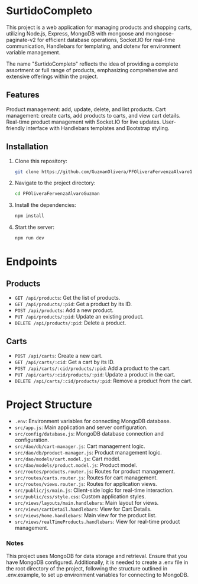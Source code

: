 # SurtidoCompleto

This project is a web application for managing products and shopping carts, utilizing Node.js, Express, MongoDB with mongoose and mongoose-paginate-v2 for efficient database operations, Socket.IO for real-time communication, Handlebars for templating, and dotenv for environment variable management.

The name "SurtidoCompleto" reflects the idea of providing a complete assortment or full range of products, emphasizing comprehensive and extensive offerings within the project.

## Features

Product management: add, update, delete, and list products.
Cart management: create carts, add products to carts, and view cart details.
Real-time product management with Socket.IO for live updates.
User-friendly interface with Handlebars templates and Bootstrap styling.

## Installation

1. Clone this repository:
   ```bash
   git clone https://github.com/GuzmanOlivera/PFOliveraFervenzaAlvaroGuzman.git
   ```

2. Navigate to the project directory:

   ```bash
   cd PFOliveraFervenzaAlvaroGuzman
   ```

3. Install the dependencies:

   ```bash
   npm install
   ```

4. Start the server:

   ```bash
   npm run dev
   ```

# Endpoints

## Products

- `GET /api/products`: Get the list of products.
- `GET /api/products/:pid`: Get a product by its ID.
- `POST /api/products`: Add a new product.
- `PUT /api/products/:pid`: Update an existing product.
- `DELETE /api/products/:pid`: Delete a product.

## Carts

- `POST /api/carts`: Create a new cart.
- `GET /api/carts/:cid`: Get a cart by its ID.
- `POST /api/carts/:cid/products/:pid`: Add a product to the cart.
- `PUT /api/carts/:cid/products/:pid`: Update a product in the cart.
- `DELETE /api/carts/:cid/products/:pid`: Remove a product from the cart.


# Project Structure

- `.env`: Environment variables for connecting MongoDB database.
- `src/app.js`: Main application and server configuration.
- `src/config/database.js`: MongoDB database connection and configuration.
- `src/dao/db/cart-manager.js`: Cart management logic.
- `src/dao/db/product-manager.js`: Product management logic.
- `src/dao/models/cart.model.js`: Cart model.
- `src/dao/models/product.model.js`: Product model.
- `src/routes/products.router.js`: Routes for product management.
- `src/routes/carts.router.js`: Routes for cart management.
- `src/routes/views.router.js`: Routes for application views.
- `src/public/js/main.js`: Client-side logic for real-time interaction.
- `src/public/css/style.css`: Custom application styles.
- `src/views/layouts/main.handlebars`: Main layout for views.
- `src/views/cartDetail.handlebars`: View for Cart Details.
- `src/views/home.handlebars`: Main view for the product list.
- `src/views/realTimeProducts.handlebars`: View for real-time product management.

### Notes

This project uses MongoDB for data storage and retrieval. Ensure that you have MongoDB configured. Additionally, it is needed to create a .env file in the root directory of the project, following the structure outlined in .env.example, to set up environment variables for connecting to MongoDB.